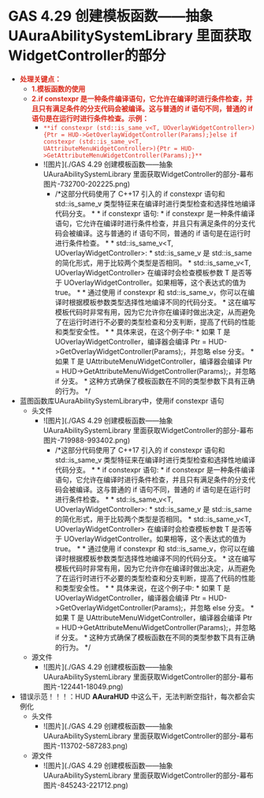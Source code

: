 # GAS 4.29 创建模板函数——抽象  UAuraAbilitySystemLibrary 里面获取WidgetController的部分
- <font color=#DC2D1E>**处理关键点：**</font>
    - <font color=#DC2D1E>**1.模板函数的使用**</font>
    - <font color=#DC2D1E>**2.if constexpr 是一种条件编译语句，它允许在编译时进行条件检查，并且只有满足条件的分支代码会被编译。这与普通的 if 语句不同，普通的 if 语句是在运行时进行条件检查。示例：**</font>
        - <font color=#DC2D1E>`**if constexpr (std::is_same_v<T, UOverlayWidgetController>){Ptr = HUD->GetOverlayWidgetController(Params);}else if constexpr (std::is_same_v<T, UAttributeMenuWidgetController>){Ptr = HUD->GetAttributeMenuWidgetController(Params);}**`</font>
        -  ![图片](./GAS 4.29 创建模板函数——抽象  UAuraAbilitySystemLibrary 里面获取WidgetController的部分-幕布图片-732700-202225.png)
            - /*这部分代码使用了 C++17 引入的 if constexpr 语句和 std::is_same_v 类型特征来在编译时进行类型检查和选择性地编译代码分支。 *  * if constexpr 语句: * if constexpr 是一种条件编译语句，它允许在编译时进行条件检查，并且只有满足条件的分支代码会被编译。这与普通的 if 语句不同，普通的 if 语句是在运行时进行条件检查。 *  * std::is_same_v<T, UOverlayWidgetController>: * std::is_same_v 是 std::is_same 的简化形式，用于比较两个类型是否相同。 * std::is_same_v<T, UOverlayWidgetController> 在编译时会检查模板参数 T 是否等于 UOverlayWidgetController。如果相等，这个表达式的值为 true。 * * 通过使用 if constexpr 和 std::is_same_v，你可以在编译时根据模板参数类型选择性地编译不同的代码分支。 * 这在编写模板代码时非常有用，因为它允许你在编译时做出决定，从而避免了在运行时进行不必要的类型检查和分支判断，提高了代码的性能和类型安全性。 *  * 具体来说，在这个例子中: * 如果 T 是 UOverlayWidgetController，编译器会编译 Ptr = HUD->GetOverlayWidgetController(Params);，并忽略 else 分支。 * 如果 T 是 UAttributeMenuWidgetController，编译器会编译 Ptr = HUD->GetAttributeMenuWidgetController(Params);，并忽略 if 分支。 * 这种方式确保了模板函数在不同的类型参数下具有正确的行为。 */
- 蓝图函数库UAuraAbilitySystemLibrary中，使用if constexpr 语句
    - 头文件
        -  ![图片](./GAS 4.29 创建模板函数——抽象  UAuraAbilitySystemLibrary 里面获取WidgetController的部分-幕布图片-719988-993402.png)
            - /*这部分代码使用了 C++17 引入的 if constexpr 语句和 std::is_same_v 类型特征来在编译时进行类型检查和选择性地编译代码分支。 *  * if constexpr 语句: * if constexpr 是一种条件编译语句，它允许在编译时进行条件检查，并且只有满足条件的分支代码会被编译。这与普通的 if 语句不同，普通的 if 语句是在运行时进行条件检查。 *  * std::is_same_v<T, UOverlayWidgetController>: * std::is_same_v 是 std::is_same 的简化形式，用于比较两个类型是否相同。 * std::is_same_v<T, UOverlayWidgetController> 在编译时会检查模板参数 T 是否等于 UOverlayWidgetController。如果相等，这个表达式的值为 true。 * * 通过使用 if constexpr 和 std::is_same_v，你可以在编译时根据模板参数类型选择性地编译不同的代码分支。 * 这在编写模板代码时非常有用，因为它允许你在编译时做出决定，从而避免了在运行时进行不必要的类型检查和分支判断，提高了代码的性能和类型安全性。 *  * 具体来说，在这个例子中: * 如果 T 是 UOverlayWidgetController，编译器会编译 Ptr = HUD->GetOverlayWidgetController(Params);，并忽略 else 分支。 * 如果 T 是 UAttributeMenuWidgetController，编译器会编译 Ptr = HUD->GetAttributeMenuWidgetController(Params);，并忽略 if 分支。 * 这种方式确保了模板函数在不同的类型参数下具有正确的行为。 */
    - 源文件
        -  ![图片](./GAS 4.29 创建模板函数——抽象  UAuraAbilitySystemLibrary 里面获取WidgetController的部分-幕布图片-122441-18049.png)
- 错误示范！！！：HUD **AAuraHUD** 中这么干，无法判断空指针，每次都会实例化
    - 头文件
        -  ![图片](./GAS 4.29 创建模板函数——抽象  UAuraAbilitySystemLibrary 里面获取WidgetController的部分-幕布图片-113702-587283.png)
    - 源文件
        -  ![图片](./GAS 4.29 创建模板函数——抽象  UAuraAbilitySystemLibrary 里面获取WidgetController的部分-幕布图片-845243-221712.png)